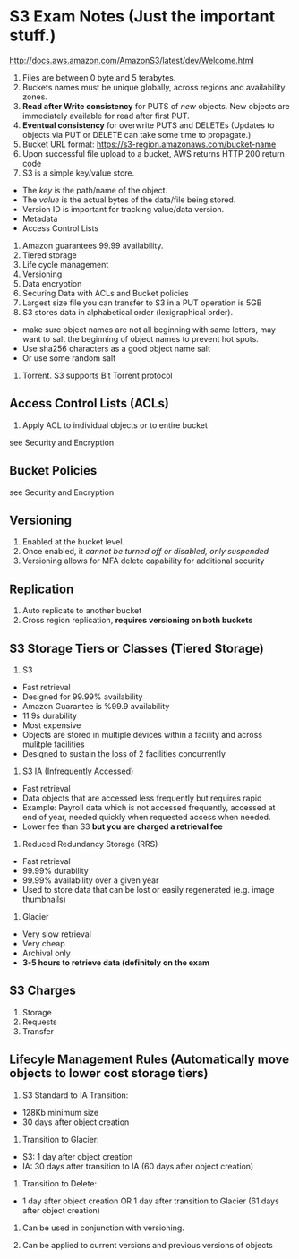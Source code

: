 # S3 Exam Notes (Just the important stuff.)

http://docs.aws.amazon.com/AmazonS3/latest/dev/Welcome.html

1. Files are between 0 byte and 5 terabytes.
1. Buckets names must be unique globally, across regions and availability zones.
1. **Read after Write consistency** for PUTS of *new* objects.  New objects are
        immediately available for read after first PUT.  
1. **Eventual consistency** for overwrite PUTS and DELETEs (Updates to objects via PUT
or DELETE can take some time to propagate.)
1. Bucket URL format: https://s3-region.amazonaws.com/bucket-name
1. Upon successful file upload to a bucket, AWS returns HTTP 200 return code
1. S3 is a simple key/value store.  
  * The *key* is the path/name of the object.
  * The *value* is the actual bytes of the data/file being stored.
  * Version ID is important for tracking value/data version.  
  * Metadata
  * Access Control Lists
1. Amazon guarantees 99.99 availability.
1. Tiered storage
1. Life cycle management
1. Versioning
1. Data encryption
1. Securing Data with ACLs and Bucket policies
1. Largest size file you can transfer to S3 in a PUT operation is 5GB
1. S3 stores data in alphabetical order (lexigraphical order).
 + make sure object names are not all beginning with same letters, may want to
 salt the beginning of object names to prevent hot spots.
 + Use sha256 characters as a good object name salt
 + Or use some random salt
1. Torrent.  S3 supports Bit Torrent protocol


## Access Control Lists (ACLs)

1. Apply ACL to individual objects or to entire bucket

see Security and Encryption

## Bucket Policies

see Security and Encryption

## Versioning

1. Enabled at the bucket level.
2. Once enabled, it *cannot be turned off or disabled, only suspended*
3. Versioning allows for MFA delete capability for additional security

## Replication

1. Auto replicate to another bucket
2. Cross region replication, **requires versioning on both buckets**

## S3 Storage Tiers or Classes (Tiered Storage)
1. S3
  * Fast retrieval
  * Designed for 99.99% availability
  * Amazon Guarantee is %99.9 availability
  * 11 9s durability
  * Most expensive
  * Objects are stored in multiple devices within a facility and across mulitple facilities
  * Designed to sustain the loss of 2 facilities concurrently
1. S3 IA (Infrequently Accessed)
  * Fast retrieval
  * Data objects that are accessed less frequently but requires rapid
  * Example:  Payroll data which is not accessed frequently, accessed at end of year, needed quickly when requested
access when needed.   
  * Lower fee than S3 **but you are charged a retrieval fee**
1. Reduced Redundancy Storage (RRS)
  * Fast retrieval
  * 99.99% durability
  * 99.99% availability over a given year
  * Used to store data that can be lost or easily regenerated (e.g. image
thumbnails)
1. Glacier
  * Very slow retrieval
  * Very cheap
  * Archival only
  * **3-5 hours to retrieve data (definitely on the exam**


## S3 Charges
  1. Storage
  2. Requests
  3. Transfer


## Lifecyle Management Rules (Automatically move objects to lower cost storage tiers)

1. S3 Standard to IA Transition:
  * 128Kb minimum size
  * 30 days after object creation

1. Transition to Glacier:
  * S3: 1 day after object creation
  * IA: 30 days after transition to IA (60 days after object creation)

1. Transition to Delete:
  * 1 day after object creation OR 1 day after transition to Glacier (61 days after
    object creation)

1. Can be used in conjunction with versioning.

1. Can be applied to current versions and previous versions of objects
